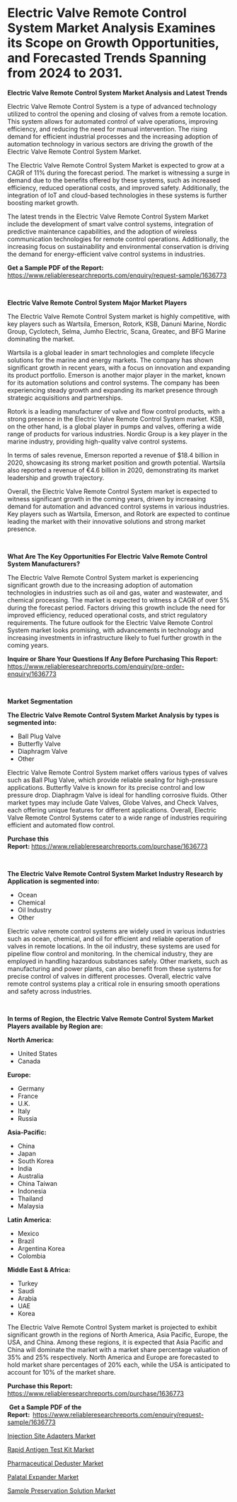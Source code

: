 <p><h1>Electric Valve Remote Control System Market Analysis Examines its Scope on Growth Opportunities, and Forecasted Trends Spanning from 2024 to 2031.</h1></p><p><strong>Electric Valve Remote Control System Market Analysis and Latest Trends</strong></p>
<p><p>Electric Valve Remote Control System is a type of advanced technology utilized to control the opening and closing of valves from a remote location. This system allows for automated control of valve operations, improving efficiency, and reducing the need for manual intervention. The rising demand for efficient industrial processes and the increasing adoption of automation technology in various sectors are driving the growth of the Electric Valve Remote Control System Market.</p><p>The Electric Valve Remote Control System Market is expected to grow at a CAGR of 11% during the forecast period. The market is witnessing a surge in demand due to the benefits offered by these systems, such as increased efficiency, reduced operational costs, and improved safety. Additionally, the integration of IoT and cloud-based technologies in these systems is further boosting market growth.</p><p>The latest trends in the Electric Valve Remote Control System Market include the development of smart valve control systems, integration of predictive maintenance capabilities, and the adoption of wireless communication technologies for remote control operations. Additionally, the increasing focus on sustainability and environmental conservation is driving the demand for energy-efficient valve control systems in industries.</p></p>
<p><strong>Get a Sample PDF of the Report:&nbsp;</strong> <a href="https://www.reliableresearchreports.com/enquiry/request-sample/1636773">https://www.reliableresearchreports.com/enquiry/request-sample/1636773</a></p>
<p>&nbsp;</p>
<p><strong>Electric Valve Remote Control System Major Market Players</strong></p>
<p><p>The Electric Valve Remote Control System market is highly competitive, with key players such as Wartsila, Emerson, Rotork, KSB, Danuni Marine, Nordic Group, Cyclotech, Selma, Jumho Electric, Scana, Greatec, and BFG Marine dominating the market. </p><p>Wartsila is a global leader in smart technologies and complete lifecycle solutions for the marine and energy markets. The company has shown significant growth in recent years, with a focus on innovation and expanding its product portfolio. Emerson is another major player in the market, known for its automation solutions and control systems. The company has been experiencing steady growth and expanding its market presence through strategic acquisitions and partnerships.</p><p>Rotork is a leading manufacturer of valve and flow control products, with a strong presence in the Electric Valve Remote Control System market. KSB, on the other hand, is a global player in pumps and valves, offering a wide range of products for various industries. Nordic Group is a key player in the marine industry, providing high-quality valve control systems.</p><p>In terms of sales revenue, Emerson reported a revenue of $18.4 billion in 2020, showcasing its strong market position and growth potential. Wartsila also reported a revenue of €4.6 billion in 2020, demonstrating its market leadership and growth trajectory.</p><p>Overall, the Electric Valve Remote Control System market is expected to witness significant growth in the coming years, driven by increasing demand for automation and advanced control systems in various industries. Key players such as Wartsila, Emerson, and Rotork are expected to continue leading the market with their innovative solutions and strong market presence.</p></p>
<p>&nbsp;</p>
<p><strong>What Are The Key Opportunities For Electric Valve Remote Control System Manufacturers?</strong></p>
<p><p>The Electric Valve Remote Control System market is experiencing significant growth due to the increasing adoption of automation technologies in industries such as oil and gas, water and wastewater, and chemical processing. The market is expected to witness a CAGR of over 5% during the forecast period. Factors driving this growth include the need for improved efficiency, reduced operational costs, and strict regulatory requirements. The future outlook for the Electric Valve Remote Control System market looks promising, with advancements in technology and increasing investments in infrastructure likely to fuel further growth in the coming years.</p></p>
<p><strong>Inquire or Share Your Questions If Any Before Purchasing This Report:</strong> <a href="https://www.reliableresearchreports.com/enquiry/pre-order-enquiry/1636773">https://www.reliableresearchreports.com/enquiry/pre-order-enquiry/1636773</a></p>
<p>&nbsp;</p>
<p><strong>Market Segmentation</strong></p>
<p><strong>The Electric Valve Remote Control System Market Analysis by types is segmented into:</strong></p>
<p><ul><li>Ball Plug Valve</li><li>Butterfly Valve</li><li>Diaphragm Valve</li><li>Other</li></ul></p>
<p><p>Electric Valve Remote Control System market offers various types of valves such as Ball Plug Valve, which provide reliable sealing for high-pressure applications. Butterfly Valve is known for its precise control and low pressure drop. Diaphragm Valve is ideal for handling corrosive fluids. Other market types may include Gate Valves, Globe Valves, and Check Valves, each offering unique features for different applications. Overall, Electric Valve Remote Control Systems cater to a wide range of industries requiring efficient and automated flow control.</p></p>
<p><strong>Purchase this Report:&nbsp;</strong><a href="https://www.reliableresearchreports.com/purchase/1636773">https://www.reliableresearchreports.com/purchase/1636773</a></p>
<p>&nbsp;</p>
<p><strong>The Electric Valve Remote Control System Market Industry Research by Application is segmented into:</strong></p>
<p><ul><li>Ocean</li><li>Chemical</li><li>Oil Industry</li><li>Other</li></ul></p>
<p><p>Electric valve remote control systems are widely used in various industries such as ocean, chemical, and oil for efficient and reliable operation of valves in remote locations. In the oil industry, these systems are used for pipeline flow control and monitoring. In the chemical industry, they are employed in handling hazardous substances safely. Other markets, such as manufacturing and power plants, can also benefit from these systems for precise control of valves in different processes. Overall, electric valve remote control systems play a critical role in ensuring smooth operations and safety across industries.</p></p>
<p>&nbsp;</p>
<p><strong>In terms of Region, the Electric Valve Remote Control System Market Players available by Region are:</strong></p>
<p>
    <p> <strong> North America: </strong>
        <ul>
            <li>United States</li>
            <li>Canada</li>
        </ul>
        </p> 
    <p> <strong> Europe: </strong>
        <ul>
            <li>Germany</li>
            <li>France</li>
            <li>U.K.</li>
            <li>Italy</li>
            <li>Russia</li>
        </ul>
        </p> 
    <p> <strong> Asia-Pacific: </strong>
        <ul>
            <li>China</li>
            <li>Japan</li>
            <li>South Korea</li>
            <li>India</li>
            <li>Australia</li>
            <li>China Taiwan</li>
            <li>Indonesia</li>
            <li>Thailand</li>
            <li>Malaysia</li>
        </ul>
        </p> 
    <p> <strong> Latin America: </strong>
        <ul>
            <li>Mexico</li>
            <li>Brazil</li>
            <li>Argentina Korea</li>
            <li>Colombia</li>
        </ul>
        </p> 
    <p> <strong> Middle East & Africa: </strong>
        <ul>
            <li>Turkey</li>
            <li>Saudi</li>
            <li>Arabia</li>
            <li>UAE</li>
            <li>Korea</li>
        </ul>
    </p>
    </p>
<p><p>The Electric Valve Remote Control System market is projected to exhibit significant growth in the regions of North America, Asia Pacific, Europe, the USA, and China. Among these regions, it is expected that Asia Pacific and China will dominate the market with a market share percentage valuation of 35% and 25% respectively. North America and Europe are forecasted to hold market share percentages of 20% each, while the USA is anticipated to account for 10% of the market share.</p></p>
<p><strong>Purchase this Report: </strong><a href="https://www.reliableresearchreports.com/purchase/1636773">https://www.reliableresearchreports.com/purchase/1636773</a></p>
<p>&nbsp;<strong>Get a Sample PDF of the Report:&nbsp;&nbsp;</strong><a href="https://www.reliableresearchreports.com/enquiry/request-sample/1636773">https://www.reliableresearchreports.com/enquiry/request-sample/1636773</a></p>
<p><strong></strong></p>
<p><p><a href="https://medium.com/p/32f1f9880481/edit">Injection Site Adapters Market</a></p><p><a href="https://medium.com/p/4dd2c1e1ca0a/edit">Rapid Antigen Test Kit Market</a></p><p><a href="https://medium.com/p/940aeb8d6f78/edit">Pharmaceutical Deduster Market</a></p><p><a href="https://medium.com/p/e13f23d9a99a/edit">Palatal Expander Market</a></p><p><a href="https://medium.com/p/c0c2ed6171e9/edit">Sample Preservation Solution Market</a></p></p>